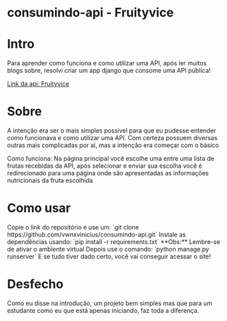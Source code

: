 # consumindo-api - Fruityvice

<h1>Intro</h1>
Para aprender como funciona e como utilizar uma API, após ler muitos
blogs sobre, resolvi criar um app django que consome uma API pública!

[Link da api: Fruityvice](https://www.fruityvice.com/)

<h1>Sobre</h1>
A intenção era ser o mais simples possível para que eu pudesse
entender como funcionava e como utilizar uma API. Com certeza possuem
diversas outras mais complicadas por aí, mas a intenção era começar
com o básico

Como funciona: Na página principal você escolhe uma entre uma lista
de frutas recebidas da API, após selecionar e enviar sua escolha
você é redirecionado para uma página onde são apresentadas as 
informações nutricionais da fruta escolhida

<h1>Como usar</h1>
Copie o link do repositório e use um: `git clone https://github.com/vwnxvinicius/consumindo-api.git`
Instale as dependências usando: 
`pip install -r requirements.txt`
**Obs:** Lembre-se de ativar o ambiente virtual
Depois use o comando: `python manage.py runserver`
E se tudo tiver dado certo, você vai conseguir acessar o site!

<h1>Desfecho</h1>
Como eu disse na introdução, um projeto bem simples mas que  
para um estudante como eu que está apenas iniciando, faz toda  
a diferença.
